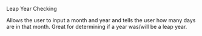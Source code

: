 Leap Year Checking

Allows the user to input a month and year and tells the user how many days are in that month. Great for determining if a year was/will be a leap year.
